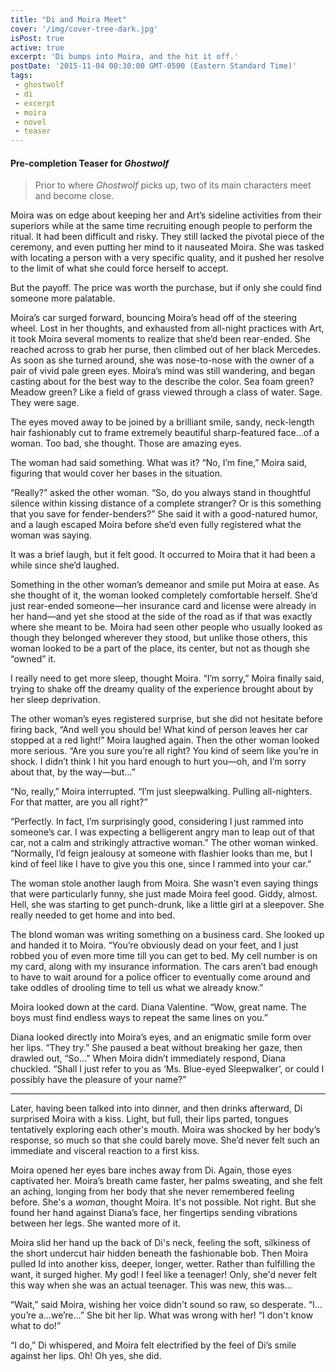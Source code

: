 ```yaml
---
title: "Di and Moira Meet"
cover: '/img/cover-tree-dark.jpg'
isPost: true
active: true
excerpt: 'Di bumps into Moira, and the hit it off.'
postDate: '2015-11-04 00:30:00 GMT-0500 (Eastern Standard Time)'
tags:
 - ghostwolf
 - di
 - excerpt
 - moira
 - novel
 - teaser
---
```


#### Pre-completion Teaser for *Ghostwolf*

> Prior to where *Ghostwolf* picks up, two of its main characters meet and become close.

Moira was on edge about keeping her and Art’s sideline activities from their superiors while at the same time recruiting enough people to perform the ritual. It had been difficult and risky.  They still lacked the pivotal piece of the ceremony, and even putting her mind to it nauseated Moira.  She was tasked with locating a person with a very specific quality, and it pushed her resolve to the limit of what she could force herself to accept.

But the payoff. The price was worth the purchase, but if only she could find someone more palatable.

Moira’s car surged forward, bouncing Moira’s head off of the steering wheel. Lost in her thoughts, and exhausted from all-night practices with Art, it took Moira several moments to realize that she’d been rear-ended. She reached across to grab her purse, then climbed out of her black Mercedes. As soon as she turned around, she was nose-to-nose with the owner of a pair of vivid pale green eyes. Moira’s mind was still wandering, and began casting about for the best way to the describe the color. Sea foam green? Meadow green? Like a field of grass viewed through a class of water. Sage. They were sage.

The eyes moved away to be joined by a brilliant smile, sandy, neck-length hair fashionably cut to frame extremely beautiful sharp-featured face…of a woman. Too bad, she thought. Those are amazing eyes.

The woman had said something. What was it? “No, I’m fine,” Moira said, figuring that would cover her bases in the situation.

“Really?” asked the other woman. “So, do you always stand in thoughtful silence within kissing distance of a complete stranger? Or is this something that you save for fender-benders?” She said it with a good-natured humor, and a laugh escaped Moira before she’d even fully registered what the woman was saying.

It was a brief laugh, but it felt good. It occurred to Moira that it had been a while since she’d laughed.

Something in the other woman’s demeanor and smile put Moira at ease. As she thought of it, the woman looked completely comfortable herself. She’d just rear-ended someone—her insurance card and license were already in her hand—and yet she stood at the side of the road as if that was exactly where she meant to be. Moira had seen other people who  usually looked as though they belonged wherever they stood, but unlike those others, this woman looked to be a part of the place, its center, but not as though she “owned” it.

I really need to get more sleep, thought Moira. “I’m sorry,” Moira finally said, trying to shake off the dreamy quality of the experience brought about by her sleep deprivation.

The other woman’s eyes registered surprise, but she did not hesitate before firing back, “And well you should be! What kind of person leaves her car stopped at a red light!” Moira laughed again. Then the other woman looked more serious. “Are you sure you’re all right? You kind of seem like you’re in shock. I didn’t think I hit you hard enough to hurt you—oh, and I’m sorry about that, by the way—but…”

“No, really,” Moira interrupted. “I’m just sleepwalking. Pulling all-nighters. For that matter, are you all right?”

“Perfectly. In fact, I’m surprisingly good, considering I just rammed into someone’s car. I was expecting a belligerent angry man to leap out of that car, not a calm and strikingly attractive woman.” The other woman winked. “Normally, I’d feign jealousy at someone with flashier looks than me, but I kind of feel like I have to give you this one, since I rammed into your car.”

The woman stole another laugh from Moira. She wasn’t even saying things that were particularly funny, she just made Moira feel good. Giddy, almost. Hell, she was starting to get punch-drunk, like a little girl at a sleepover. She really needed to get home and into bed.

The blond woman was writing something on a business card. She looked up and handed it to Moira. “You’re obviously dead on your feet, and I just robbed you of even more time till you can get to bed. My cell number is on my card, along with my insurance information. The cars aren’t bad enough to have to wait around for a police officer to eventually come around and take oddles of drooling time to tell us what we already know.”

Moira looked down at the card. Diana Valentine. “Wow, great name. The boys must find endless ways to repeat the same lines on you.”

Diana looked directly into Moira’s eyes, and an enigmatic smile form over her lips. “They try.” She paused a beat without breaking her gaze, then drawled out, “So…” When Moira didn’t immediately respond, Diana chuckled. “Shall I just refer to you as ‘Ms. Blue-eyed Sleepwalker’, or could I possibly have the pleasure of your name?”

---

Later, having been talked into into dinner, and then drinks afterward, Di surprised Moira with a kiss. Light, but full, their lips parted, tongues tentatively exploring each other's mouth. Moira was shocked by her body’s response, so much so that she could barely move. She’d never felt such an immediate and visceral reaction to a first kiss.

Moira opened her eyes bare inches away from Di. Again, those eyes captivated her. Moira’s breath came faster, her palms sweating, and she felt an aching, longing from her body that she never remembered feeling before. She's a *woman*, thought Moira. It's not possible. Not right. But she found her hand against Diana’s face, her fingertips sending vibrations between her legs. She wanted more of it.

Moira slid her hand up the back of Di's neck, feeling the soft, silkiness of the short undercut hair hidden beneath the fashionable bob. Then Moira pulled Id into another kiss, deeper, longer, wetter. Rather than fulfilling the want, it surged higher. My god! I feel like a teenager! Only, she'd never felt this way when she was an actual teenager. This was new, this was…

“Wait,” said Moira, wishing her voice didn't sound so raw, so desperate. “I…you’re a…we’re…” She bit her lip. What was wrong with her! “I don't know what to do!”

“I do,” Di whispered, and Moira felt electrified by the feel of Di’s smile against her lips. Oh! Oh yes, she did.